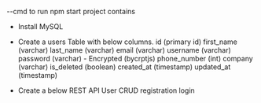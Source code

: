 --cmd to run
npm start
project contains 

- Install MySQL
- Create a users Table with below columns.
  id (primary id)
  first_name (varchar)
  last_name (varchar)
  email (varchar)
  username (varchar)
  password (varchar) - Encrypted (bycrptjs)
  phone_number (int)
  company (varchar)
  is_deleted (boolean)
  created_at (timestamp)
  updated_at (timestamp)

- Create a below REST API
  User CRUD
  registration
  login